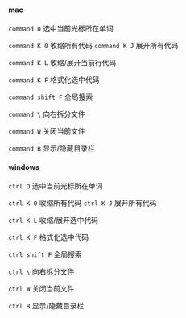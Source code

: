 

#### mac

`command D`  选中当前光标所在单词

`command K 0` 收缩所有代码  `command K J` 展开所有代码 

`command K L`  收缩/展开当前行代码

`command K F`  格式化选中代码

`command shift F`  全局搜索

`command \`  向右拆分文件

`command W`  关闭当前文件

`command B`  显示/隐藏目录栏

#### windows

`ctrl D` 选中当前光标所在单词

`ctrl K 0` 收缩所有代码  `ctrl K J` 展开所有代码 

`ctrl K L`  收缩/展开选中代码

`ctrl K F`  格式化选中代码

`ctrl shift F`  全局搜索

`ctrl \`  向右拆分文件

`ctrl W`  关闭当前文件

`ctrl B`  显示/隐藏目录栏